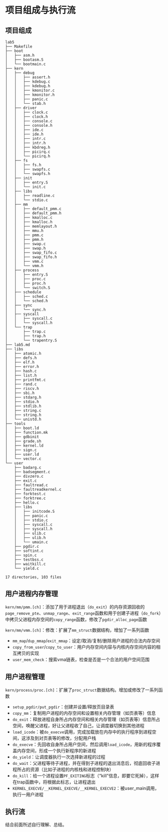 # 项目组成与执行流

## 项目组成

```
lab5
├── Makefile
├── boot
│   ├── asm.h
│   ├── bootasm.S
│   └── bootmain.c
├── kern
│   ├── debug
│   │   ├── assert.h
│   │   ├── kdebug.c
│   │   ├── kdebug.h
│   │   ├── kmonitor.c
│   │   ├── kmonitor.h
│   │   ├── panic.c
│   │   └── stab.h
│   ├── driver
│   │   ├── clock.c
│   │   ├── clock.h
│   │   ├── console.c
│   │   ├── console.h
│   │   ├── ide.c
│   │   ├── ide.h
│   │   ├── intr.c
│   │   ├── intr.h
│   │   ├── kbdreg.h
│   │   ├── picirq.c
│   │   └── picirq.h
│   ├── fs
│   │   ├── fs.h
│   │   ├── swapfs.c
│   │   └── swapfs.h
│   ├── init
│   │   ├── entry.S
│   │   └── init.c
│   ├── libs
│   │   ├── readline.c
│   │   └── stdio.c
│   ├── mm
│   │   ├── default_pmm.c
│   │   ├── default_pmm.h
│   │   ├── kmalloc.c
│   │   ├── kmalloc.h
│   │   ├── memlayout.h
│   │   ├── mmu.h
│   │   ├── pmm.c
│   │   ├── pmm.h
│   │   ├── swap.c
│   │   ├── swap.h
│   │   ├── swap_fifo.c
│   │   ├── swap_fifo.h
│   │   ├── vmm.c
│   │   └── vmm.h
│   ├── process
│   │   ├── entry.S
│   │   ├── proc.c
│   │   ├── proc.h
│   │   └── switch.S
│   ├── schedule
│   │   ├── sched.c
│   │   └── sched.h
│   ├── sync
│   │   └── sync.h
│   ├── syscall
│   │   ├── syscall.c
│   │   └── syscall.h
│   └── trap
│       ├── trap.c
│       ├── trap.h
│       └── trapentry.S
├── lab5.md
├── libs
│   ├── atomic.h
│   ├── defs.h
│   ├── elf.h
│   ├── error.h
│   ├── hash.c
│   ├── list.h
│   ├── printfmt.c
│   ├── rand.c
│   ├── riscv.h
│   ├── sbi.h
│   ├── stdarg.h
│   ├── stdio.h
│   ├── stdlib.h
│   ├── string.c
│   ├── string.h
│   └── unistd.h
├── tools
│   ├── boot.ld
│   ├── function.mk
│   ├── gdbinit
│   ├── grade.sh
│   ├── kernel.ld
│   ├── sign.c
│   ├── user.ld
│   └── vector.c
└── user
    ├── badarg.c
    ├── badsegment.c
    ├── divzero.c
    ├── exit.c
    ├── faultread.c
    ├── faultreadkernel.c
    ├── forktest.c
    ├── forktree.c
    ├── hello.c
    ├── libs
    │   ├── initcode.S
    │   ├── panic.c
    │   ├── stdio.c
    │   ├── syscall.c
    │   ├── syscall.h
    │   ├── ulib.c
    │   ├── ulib.h
    │   └── umain.c
    ├── pgdir.c
    ├── softint.c
    ├── spin.c
    ├── testbss.c
    ├── waitkill.c
    └── yield.c

17 directories, 103 files
```

## 用户进程内存管理

`kern/mm/pmm.[ch]`：添加了用于进程退出（`do_exit`）的内存资源回收的`page_remove_pte`、`unmap_range`、`exit_range`函数和用于创建子进程（`do_fork`）中拷贝父进程内存空间的`copy_range`函数，修改了`pgdir_alloc_page`函数

`kern/mm/vmm.[ch]`：修改：扩展了`mm_struct`数据结构，增加了一系列函数

- `mm_map`/`dup_mmap`/`exit_mmap`：设定/取消/复制/删除用户进程的合法内存空间
- `copy_from_user`/`copy_to_user`：用户内存空间内容与内核内存空间内容的相互拷贝的实现
- `user_mem_check`：搜索vma链表，检查是否是一个合法的用户空间范围

## 用户进程管理

`kern/process/proc.[ch]`：扩展了`proc_struct`数据结构。增加或修改了一系列函数

- `setup_pgdir/put_pgdir`：创建并设置/释放页目录表
- `copy_mm`：复制用户进程的内存空间和设置相关内存管理（如页表等）信息
- `do_exit`：释放进程自身所占内存空间和相关内存管理（如页表等）信息所占空间，唤醒父进程，好让父进程收了自己，让调度器切换到其他进程
- `load_icode`：被`do_execve`调用，完成加载放在内存中的执行程序到进程空间，这涉及到对页表等的修改，分配用户栈
- `do_execve`：先回收自身所占用户空间，然后调用`load_icode`，用新的程序覆盖内存空间，形成一个执行新程序的新进程
- `do_yield`：让调度器执行一次选择新进程的过程
- `do_wait`：父进程等待子进程，并在得到子进程的退出消息后，彻底回收子进程所占的资源（比如子进程的内核栈和进程控制块）
- `do_kill`：给一个进程设置`PF_EXITING`标志（“kill”信息，即要它死掉），这样在trap函数中，将根据此标志，让进程退出
- `KERNEL_EXECVE/__KERNEL_EXECVE/__KERNEL_EXECVE2`：被user_main调用，执行一用户进程

## 执行流

结合前面所述自行理解、总结。